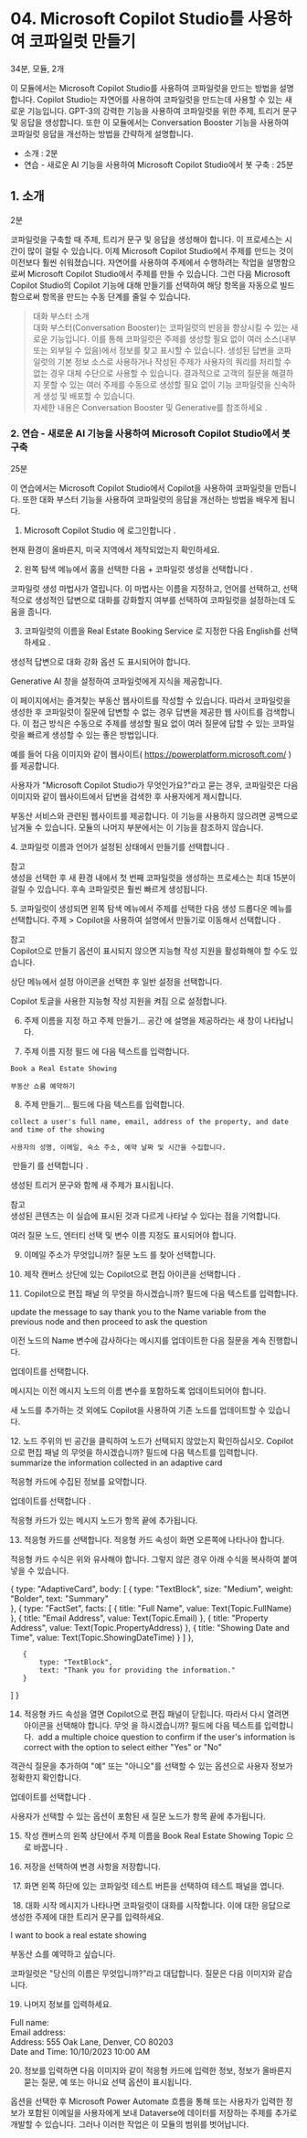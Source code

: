 # 04. Microsoft Copilot Studio를 사용하여 코파일럿 만들기
34분, 모듈, 2개

이 모듈에서는 Microsoft Copilot Studio를 사용하여 코파일럿을 만드는 방법을 설명합니다. Copilot Studio는 자연어를 사용하여 코파일럿을 만드는데 사용할 수 있는 새로운 기능입니다. GPT-3의 강력한 기능을 사용하여 코파일럿을 위한 주제, 트리거 문구 및 응답을 생성합니다. 또한 이 모듈에서는 Conversation Booster 기능을 사용하여 코파일럿 응답을 개선하는 방법을 간략하게 설명합니다.

- 소개 : 2분
- 연습 - 새로운 AI 기능을 사용하여 Microsoft Copilot Studio에서 봇 구축 : 25분

## 1. 소개
2분

코파일럿을 구축할 때 주제, 트리거 문구 및 응답을 생성해야 합니다. 이 프로세스는 시간이 많이 걸릴 수 있습니다. 이제 Microsoft Copilot Studio에서 주제를 만드는 것이 이전보다 훨씬 쉬워졌습니다. 자연어를 사용하여 주제에서 수행하려는 작업을 설명함으로써 Microsoft Copilot Studio에서 주제를 만들 수 있습니다. 그런 다음 Microsoft Copilot Studio의 Copilot 기능에 대해 만들기를 선택하여 해당 항목을 자동으로 빌드함으로써 항목을 만드는 수동 단계를 줄일 수 있습니다.

> 대화 부스터 소개    
> 대화 부스터(Conversation Booster)는 코파일럿의 반응을 향상시킬 수 있는 새로운 기능입니다. 이를 통해 코파일럿은 주제를 생성할 필요 없이 여러 소스(내부 또는 외부일 수 있음)에서 정보를 찾고 표시할 수 있습니다. 생성된 답변을 코파일럿의 기본 정보 소스로 사용하거나 작성된 주제가 사용자의 쿼리를 처리할 수 없는 경우 대체 수단으로 사용할 수 있습니다. 결과적으로 고객의 질문을 해결하지 못할 수 있는 여러 주제를 수동으로 생성할 필요 없이 기능 코파일럿을 신속하게 생성 및 배포할 수 있습니다.    
> 자세한 내용은 Conversation Booster 및 Generative를 참조하세요 .

### 2. 연습 - 새로운 AI 기능을 사용하여 Microsoft Copilot Studio에서 봇 구축
25분

이 연습에서는 Microsoft Copilot Studio에서 Copilot을 사용하여 코파일럿을 만듭니다. 또한 대화 부스터 기능을 사용하여 코파일럿의 응답을 개선하는 방법을 배우게 됩니다.

1. Microsoft Copilot Studio 에 로그인합니다 .

현재 환경이 올바른지, 미국 지역에서 제작되었는지 확인하세요.

2. 왼쪽 탐색 메뉴에서 홈을 선택한 다음 + 코파일럿 생성을 선택합니다 .

코파일럿 생성 마법사가 열립니다. 이 마법사는 이름을 지정하고, 언어를 선택하고, 선택적으로 생성적인 답변으로 대화를 강화할지 여부를 선택하여 코파일럿을 설정하는데 도움을 줍니다.

3. 코파일럿의 이름을 Real Estate Booking Service 로 지정한 다음 English를 선택하세요 .

생성적 답변으로 대화 강화 옵션 도 표시되어야 합니다.

Generative AI 창을 설정하여 코파일럿에게 지식을 제공합니다.

이 페이지에서는 즐겨찾는 부동산 웹사이트를 작성할 수 있습니다. 따라서 코파일럿을 생성한 후 코파일럿이 질문에 답변할 수 없는 경우 답변을 제공한 웹 사이트를 검색합니다. 이 접근 방식은 수동으로 주제를 생성할 필요 없이 여러 질문에 답할 수 있는 코파일럿을 빠르게 생성할 수 있는 좋은 방법입니다.

​예를 들어 다음 이미지와 같이 웹사이트( https://powerplatform.microsoft.com/ )를 제공합니다.

사용자가 "Microsoft Copilot Studio가 무엇인가요?"라고 묻는 경우, 코파일럿은 다음 이미지와 같이 웹사이트에서 답변을 검색한 후 사용자에게 제시합니다.

부동산 서비스와 관련된 웹사이트를 제공합니다. 이 기능을 사용하지 않으려면 공백으로 남겨둘 수 있습니다. 모듈의 나머지 부분에서는 이 기능을 참조하지 않습니다.

​4. 코파일럿 이름과 언어가 설정된 상태에서 만들기를 선택합니다 .

참고    
생성을 선택한 후 새 환경 내에서 첫 번째 코파일럿을 생성하는 프로세스는 최대 15분이 걸릴 수 있습니다. 후속 코파일럿은 훨씬 빠르게 생성됩니다.

​5. 코파일럿이 생성되면 왼쪽 탐색 메뉴에서 주제를 선택한 다음 생성 드롭다운 메뉴를 선택합니다.  주제 > Copilot을 사용하여 설명에서 만들기로 이동해서 선택합니다 .

참고    
Copilot으로 만들기 옵션이 표시되지 않으면 지능형 작성 지원을 활성화해야 할 수도 있습니다.

상단 메뉴에서 설정​​ 아이콘을 선택한 후 일반 설정을 선택합니다.

Copilot 토글을 사용한 지능형 작성 지원을 켜짐 으로 설정합니다.

6. 주제 이름을 지정 하고 주제 만들기... 공간 에 설명을 제공하라는 새 창이 나타납니다.

7. 주제 이름 지정 필드 에 다음 텍스트를 입력합니다.
```
Book a Real Estate Showing
```
```
부동산 쇼룸 예약하기
```

8. 주제 만들기... 필드에 다음 텍스트를 입력합니다.
```
collect a user's full name, email, address of the property, and date and time of the showing
```
```
사용자의 성명, 이메일, 숙소 주소, 예약 날짜 및 시간을 수집합니다.
```
​
만들기 를 선택합니다 .

생성된 트리거 문구와 함께 새 주제가 표시됩니다.

참고   
생성된 콘텐츠는 이 실습에 표시된 것과 다르게 나타날 수 있다는 점을 기억합니다.

​여러 질문 노드, 엔터티 선택 및 변수 이름 지정도 표시되어야 합니다.

9. 이메일 주소가 무엇입니까? 질문 노드 를 찾아 선택합니다.

10. 제작 캔버스 상단에 있는 Copilot으로 편집 아이콘을 선택합니다 .

11. Copilot으로 편집 패널 의 무엇을 하시겠습니까? 필드에 다음 텍스트를 입력합니다.

​update the message to say thank you to the Name variable from the previous node and then proceed to ask the question

​이전 노드의 Name 변수에 감사하다는 메시지를 업데이트한 다음 질문을 계속 진행합니다.

업데이트를 선택합니다.

메시지는 이전 메시지 노드의 이름 변수를 포함하도록 업데이트되어야 합니다.

새 노드를 추가하는 것 외에도 Copilot을 사용하여 기존 노드를 업데이트할 수 있습니다.

​12. 노드 주위의 빈 공간을 클릭하여 노드가 선택되지 않았는지 확인하십시오. Copilot으로 편집 패널 의 무엇을 하시겠습니까? 필드에 다음 텍스트를 입력합니다.
​
summarize the information collected in an adaptive card

​적응형 카드에 수집된 정보를 요약합니다.

업데이트를 선택합니다 .

적응형 카드가 있는 메시지 노드가 항목 끝에 추가됩니다.

13. 적응형 카드를 선택합니다. 적응형 카드 속성이 화면 오른쪽에 나타나야 합니다.

적응형 카드 수식은 위와 유사해야 합니다. 그렇지 않은 경우 아래 수식을 복사하여 붙여 넣을 수 있습니다.

{
type: "AdaptiveCard", 
   body: 
   [
       {
           type: "TextBlock",
           size: "Medium",
           weight: "Bolder",
           text: "Summary"    
       },
       {
           type: "FactSet",
           facts: 
           [
               {
                   title: "Full Name",
                   value: Text(Topic.FullName)
               },
               {
                   title: "Email Address",
                   value: Text(Topic.Email)
               },
               {
                   title: "Property Address",
                   value: Text(Topic.PropertyAddress)
               },
               {
                   title: "Showing Date and Time",
                   value: Text(Topic.ShowingDateTime)
               }
           ]
       },

       {
           type: "TextBlock",
           text: "Thank you for providing the information."
       }
   ]
}

14. 적응형 카드 속성을 열면 Copilot으로 편집 패널이 닫힙니다. 따라서 다시 열려면 아이콘을 선택해야 합니다. 무엇 을 하시겠습니까? 필드에 다음 텍스트를 입력합니다.
​
add a multiple choice question to confirm if the user's information is correct with the option to select either "Yes" or "No"

객관식 질문을 추가하여 "예" 또는 "아니오"를 선택할 수 있는 옵션으로 사용자 정보가 정확한지 확인합니다.​

업데이트를 선택합니다 .

사용자가 선택할 수 있는 옵션이 포함된 새 질문 노드가 항목 끝에 추가됩니다.

15. 작성 캔버스의 왼쪽 상단에서 주제 이름을 Book Real Estate Showing Topic 으로 바꿉니다 .

16. 저장을 선택하여 변경 사항을 저장합니다.

​
17. 화면 왼쪽 하단에 있는 코파일럿 테스트 버튼을 선택하여 테스트 패널을 엽니다.

​
18. 대화 시작 메시지가 나타나면 코파일럿이 대화를 시작합니다. 이에 대한 응답으로 생성한 주제에 대한 트리거 문구를 입력하세요.

I want to book a real estate showing

​부동산 쇼를 예약하고 싶습니다.

코파일럿은 "당신의 이름은 무엇입니까?"라고 대답합니다. 질문은 다음 이미지와 같습니다.

19. 나머지 정보를 입력하세요.

Full name: <Your name>   
Email address: <Your email address>    
Address: 555 Oak Lane, Denver, CO 80203   
Date and Time: 10/10/2023 10:00 AM   

20. 정보를 입력하면 다음 이미지와 같이 적응형 카드에 입력한 정보, 정보가 올바른지 묻는 질문, 예 또는 아니요 선택 옵션이 표시됩니다.

옵션을 선택한 후 Microsoft Power Automate 흐름을 통해 또는 사용자가 입력한 정보가 포함된 이메일을 사용자에게 보내 Dataverse에 데이터를 저장하는 주제를 추가로 개발할 수 있습니다. 그러나 이러한 작업은 이 모듈의 범위를 벗어납니다.
